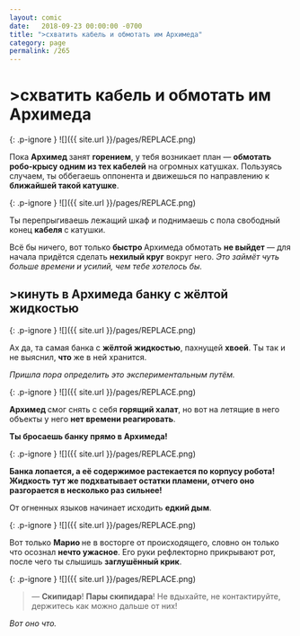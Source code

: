 ```yaml
---
layout: comic
date:   2018-09-23 00:00:00 -0700
title: ">схватить кабель и обмотать им Архимеда"
category: page
permalink: /265
---
```

# >схватить кабель и обмотать им Архимеда

{: .p-ignore }
![]({{ site.url }}/pages/REPLACE.png)

Пока <strong>Архимед </strong>занят <strong>горением</strong>, у тебя возникает план — <strong>обмотать робо-крысу одним из тех кабелей</strong> на огромных катушках. Пользуясь случаем, ты оббегаешь оппонента и движешься по направлению к <strong>ближайшей такой катушке</strong>.

{: .p-ignore }
![]({{ site.url }}/pages/REPLACE.png)

Ты перепрыгиваешь лежащий шкаф и поднимаешь с пола свободный конец <strong>кабеля </strong>с катушки. 

Всё бы ничего, вот только <strong>быстро </strong>Архимеда обмотать <strong>не выйдет</strong> — для начала придётся сделать <strong>нехилый круг</strong> вокруг него. <em>Это займёт чуть больше времени и усилий, чем тебе хотелось бы.</em>

## >кинуть в Архимеда банку с жёлтой жидкостью

{: .p-ignore }
![]({{ site.url }}/pages/REPLACE.png)

Ах да, та самая банка с <strong>жёлтой жидкостью</strong>, пахнущей <strong>хвоей</strong>. Ты так и не выяснил, <strong>что </strong>же в ней хранится.

<em>Пришла пора определить это экспериментальным путём.</em>

{: .p-ignore }
![]({{ site.url }}/pages/REPLACE.png)

<strong>Архимед </strong>смог снять с себя <strong>горящий халат</strong>, но вот на летящие в него объекты у него <strong>нет времени реагировать</strong>.

<strong>Ты бросаешь банку прямо в Архимеда!</strong>

{: .p-ignore }
![]({{ site.url }}/pages/REPLACE.png)

<strong>Банка лопается, а её содержимое растекается по корпусу робота! Жидкость тут же подхватывает остатки пламени, отчего оно разгорается в несколько раз сильнее!</strong>

От огненных языков начинает исходить <strong>едкий дым</strong>.

{: .p-ignore }
![]({{ site.url }}/pages/REPLACE.png)

Вот только <strong>Марио </strong>не в восторге от происходящего, словно он только что осознал <strong>нечто ужасное</strong>. Его руки рефлекторно прикрывают рот, после чего ты слышишь <strong>заглушённый крик</strong>.

{: .p-ignore }
![]({{ site.url }}/pages/REPLACE.png)

<blockquote>— <strong>Скипидар</strong>! <strong>Пары скипидара</strong>! Не вдыхайте, не контактируйте, держитесь как можно дальше от них!</blockquote>

<em>Вот оно что.</em>
